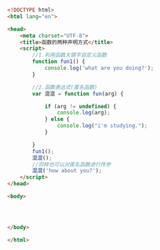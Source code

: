 
<BlogInfo id="408" title="23.函数的两种声明方式" author="白日梦想猿" pv=0 read_times=0 pre_cost_time=0分28秒 category="js学习" tag_list="['js学习']" create_time="2020.08.05 09:51:04" update_time="2020.08.05 10:22:37" />

```html
<!DOCTYPE html>
<html lang="en">

<head>
    <meta charset="UTF-8">
    <title>函数的两种声明方式</title>
    <script>
        //1.利用函数关键字自定义函数
        function fun1() {
            console.log('what are you doing?');
        }

        //2.函数表达式(匿名函数)
        var 混混 = function fun(arg) {

            if (arg != undefined) {
                console.log(arg);
            } else {
                console.log("i'm studying.");
            }

        }
        fun1();
        混混();
        //同样也可以对匿名函数进行传参
        混混('how about you?');
    </script>
</head>

<body>




</body>

</html>
```
